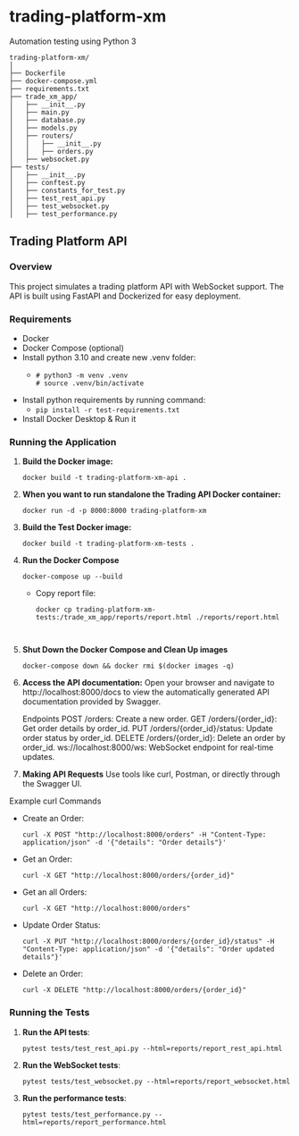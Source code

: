 # trading-platform-xm
Automation testing using Python 3

    trading-platform-xm/
    │
    ├── Dockerfile
    ├── docker-compose.yml
    ├── requirements.txt
    ├── trade_xm_app/
    │   ├── __init__.py
    │   ├── main.py
    │   ├── database.py
    │   ├── models.py
    │   ├── routers/
    │   │   ├── __init__.py
    │   │   ├── orders.py
    │   ├── websocket.py
    ├── tests/
    │   ├── __init__.py
    │   ├── conftest.py
    │   ├── constants_for_test.py
    │   ├── test_rest_api.py
    │   ├── test_websocket.py
    │   ├── test_performance.py




## Trading Platform API

### Overview

This project simulates a trading platform API with WebSocket support. The API is built using FastAPI and Dockerized for easy deployment.

### Requirements

- Docker
- Docker Compose (optional)
- Install python 3.10 and create new .venv folder:
  - ```
    # python3 -m venv .venv
    # source .venv/bin/activate
    ```
- Install python requirements by running command:
  - ```pip install -r test-requirements.txt```
- Install Docker Desktop & Run it

### Running the Application

1. **Build the Docker image:**

    ```` 
    docker build -t trading-platform-xm-api .
    ````
   
2. **When you want to run standalone the Trading API Docker container:**

    ````
    docker run -d -p 8000:8000 trading-platform-xm
    ````

3. **Build the Test Docker image:**

    ```` 
    docker build -t trading-platform-xm-tests .
    ````
   
4. **Run the Docker Compose**

    ````
    docker-compose up --build
    ````

    - Copy report file:
      ```commandline
      docker cp trading-platform-xm-tests:/trade_xm_app/reports/report.html ./reports/report.html
    ```


5. **Shut Down the Docker Compose and Clean Up images**
    ````
    docker-compose down && docker rmi $(docker images -q)
    ````

6. **Access the API documentation:**
Open your browser and navigate to http://localhost:8000/docs to view the automatically generated API documentation provided by Swagger.

    
    Endpoints
    POST /orders: Create a new order.
    GET /orders/{order_id}: Get order details by order_id.
    PUT /orders/{order_id}/status: Update order status by order_id.
    DELETE /orders/{order_id}: Delete an order by order_id.
    ws://localhost:8000/ws: WebSocket endpoint for real-time updates.

7. **Making API Requests**
Use tools like curl, Postman, or directly through the Swagger UI.

Example curl Commands

- Create an Order:  
    ````
    curl -X POST "http://localhost:8000/orders" -H "Content-Type: application/json" -d '{"details": "Order details"}'
    ````

- Get an Order:  
    ````
    curl -X GET "http://localhost:8000/orders/{order_id}"
    ````
  
- Get an all Orders:  
    ````
    curl -X GET "http://localhost:8000/orders"
    ````

- Update Order Status:  
    ````
    curl -X PUT "http://localhost:8000/orders/{order_id}/status" -H "Content-Type: application/json" -d '{"details": "Order updated details"}'
    ````
  

- Delete an Order:  
    ````
    curl -X DELETE "http://localhost:8000/orders/{order_id}"
    ````

### Running the Tests

1. **Run the API tests**:
   ```
   pytest tests/test_rest_api.py --html=reports/report_rest_api.html
   ```

2. **Run the WebSocket tests**:
    ```
    pytest tests/test_websocket.py --html=reports/report_websocket.html
   ```

3. **Run the performance tests**:
    ```
    pytest tests/test_performance.py --html=reports/report_performance.html
   ```
